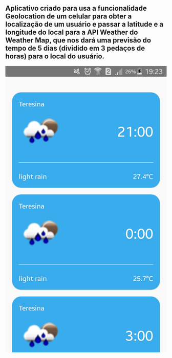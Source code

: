 ## Aplicativo criado para usa a funcionalidade Geolocation de um celular para obter a localização de um usuário e passar a latitude e a longitude do local para a API Weather do Weather Map, que nos dará uma previsão do tempo de 5 dias (dividido em 3 pedaços de horas) para o local do usuário.

<p align="center">

![Logo](components/img/logo.png "Logo")

</p>